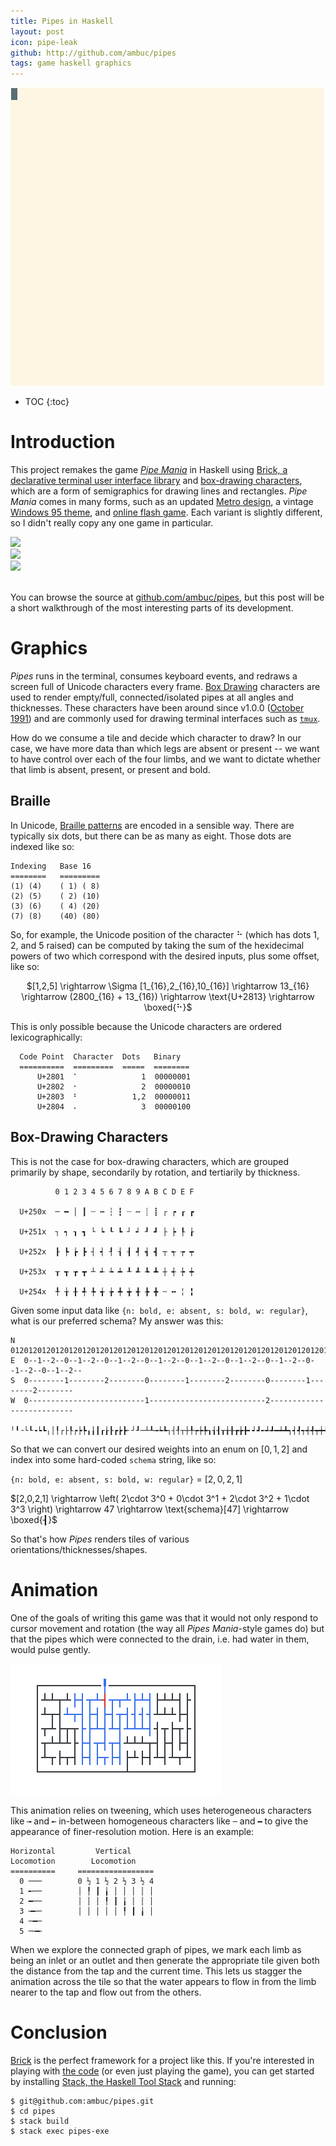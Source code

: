 ```yaml
---
title: Pipes in Haskell
layout: post
icon: pipe-leak
github: http://github.com/ambuc/pipes
tags: game haskell graphics
---
```


![Pipes](../images/pipes/anim.gif)

* TOC
{:toc}

# Introduction
This project remakes the game [_Pipe
Mania_](https://en.wikipedia.org/wiki/Pipe_Mania) in Haskell using [Brick, a
declarative terminal user interface
library](http://hackage.haskell.org/package/brick) and [box-drawing
characters](http://hackage.haskell.org/package/brick), which are a form of
semigraphics for drawing lines and rectangles. _Pipe Mania_ comes in many forms, 
such as an updated [Metro design](https://store-images.s-microsoft.com/image/apps.50223.9007199266530569.85ca83ac-8716-441b-ac8f-274104073aa0.f8d28383-fd79-4aab-a895-d0a3bcc26f0c?w=672&h=378&q=80&mode=letterbox&background=%23FFE4E4E4&format=jpg), 
a vintage [Windows 95 theme](https://i.ytimg.com/vi/DkV8PqlMwNc/hqdefault.jpg), 
and [online flash game](https://img-hws.pog.com/cloud/y8-thumbs/30894/big.jpg).
Each variant is slightly different, so I didn't really copy any one game in
particular.

<div class="row">
<div class="col">
  <img
  src="https://store-images.s-microsoft.com/image/apps.50223.9007199266530569.85ca83ac-8716-441b-ac8f-274104073aa0.f8d28383-fd79-4aab-a895-d0a3bcc26f0c?w=672&h=378&q=80&mode=letterbox&background=%23FFE4E4E4&format=jpg"/>
</div>
<div class="col">
  <img src="https://i.ytimg.com/vi/DkV8PqlMwNc/hqdefault.jpg"/>
</div>
<div class="col">
  <img src="https://img-hws.pog.com/cloud/y8-thumbs/30894/big.jpg"/>
</div>
</div>
<br/>

You can browse the source at
[github.com/ambuc/pipes](https://github.com/ambuc/pipes), but this post will be
a short walkthrough of the most interesting parts of its development.

# Graphics
_Pipes_ runs in the terminal, consumes keyboard events, and redraws a screen full
of Unicode characters every frame. [Box
Drawing](https://en.wikipedia.org/wiki/Box_Drawing) characters are used to
render empty/full, connected/isolated pipes at all angles and thicknesses. These
characters have been around since v1.0.0 ([October
1991](https://www.unicode.org/history/publicationdates.html)) and are commonly
used for drawing terminal interfaces such as
[`tmux`](https://en.wikipedia.org/wiki/Tmux).

How do we consume a tile and decide which character to draw? In our case, we
have more data than which legs are absent or present -- we want to have control
over each of the four limbs, and we want to dictate whether that limb is absent,
present, or present and bold.

## Braille 

In Unicode, [Braille patterns](https://en.wikipedia.org/wiki/Braille_Patterns)
are encoded in a sensible way. There are typically six dots, but there can be as
many as eight. Those dots are indexed like so:

    Indexing   Base 16
    ========   =========
    (1) (4)    ( 1) ( 8)
    (2) (5)    ( 2) (10)
    (3) (6)    ( 4) (20)
    (7) (8)    (40) (80)

So, for example, the Unicode position of the character ⠓ (which has dots 1, 2,
and 5 raised) can be computed by taking the sum of the hexidecimal powers of two
which correspond with the desired inputs, plus some offset, like so:

<center>
$[1,2,5] \rightarrow \Sigma [1_{16},2_{16},10_{16}] \rightarrow 13_{16}
\rightarrow (2800_{16} + 13_{16}) \rightarrow \text{U+2813} \rightarrow
\boxed{⠓}$
</center>

This is only possible because the Unicode characters are ordered
lexicographically:

      Code Point  Character  Dots   Binary
      ==========  =========  =====  ========
          U+2801  ⠁              1  00000001
          U+2802  ⠂              2  00000010
          U+2803  ⠃            1,2  00000011
          U+2804  ⠄              3  00000100

## Box-Drawing Characters

This is not the case for box-drawing characters, which are grouped primarily by
shape, secondarily by rotation, and tertiarily by thickness.

              0 1 2 3 4 5 6 7 8 9 A B C D E F

      U+250x  ─ ━ │ ┃ ┄ ┅ ┆ ┇ ┈ ┉ ┊ ┋ ┌ ┍ ┎ ┏

      U+251x  ┐ ┑ ┒ ┓ └ ┕ ┖ ┗ ┘ ┙ ┚ ┛ ├ ┝ ┞ ┟

      U+252x  ┠ ┡ ┢ ┣ ┤ ┥ ┦ ┧ ┨ ┩ ┪ ┫ ┬ ┭ ┮ ┯

      U+253x  ┰ ┱ ┲ ┳ ┴ ┵ ┶ ┷ ┸ ┹ ┺ ┻ ┼ ┽ ┾ ┿

      U+254x  ╀ ╁ ╂ ╃ ╄ ╅ ╆ ╇ ╈ ╉ ╊ ╋ ╌ ╍ ╎ ╏

Given some input data like `{n: bold, e: absent, s: bold, w: regular}`, what is
our preferred schema? My answer was this:

    N  012012012012012012012012012012012012012012012012012012012012012012012012012012012
    E  0--1--2--0--1--2--0--1--2--0--1--2--0--1--2--0--1--2--0--1--2--0--1--2--0--1--2--
    S  0--------1--------2--------0--------1--------2--------0--------1--------2--------
    W  0--------------------------1--------------------------2--------------------------
        ╵╹╶└┖╺┕┗╷│╿┌├┞┍┝┡╻╽┃┎┟┠┏┢┣╴┘┚─┴┸╼┶┺┐┤┦┬┼╀┮┾╄┒┧┨┰╁╂┲╆╊╸┙┛╾┵┹━┷┻┑┥┩┭┽╃┯┿╇┓┪┫┱╅╉┳╈╋

So that we can convert our desired weights into an enum on $[0,1,2]$ and index
into some hard-coded `schema` string, like so:

`{n: bold, e: absent, s: bold, w: regular}` = $[2,0,2,1]$

$[2,0,2,1] \rightarrow \left( 2\cdot 3^0  + 0\cdot 3^1  + 2\cdot 3^2  +
1\cdot 3^3 \right) \rightarrow 47 \rightarrow \text{schema}[47] \rightarrow
\boxed{┨}$

So that's how _Pipes_ renders tiles of various orientations/thicknesses/shapes.

# Animation

One of the goals of writing this game was that it would not only respond to
cursor movement and rotation (the way all _Pipes Mania_-style games do) but that the
pipes which were connected to the drain, i.e. had water in them, would pulse
gently.

![Pipes](../images/pipes/example-anim.gif)

This animation relies on tweening, which uses heterogeneous characters like `╼`
and `╾` in-between homogeneous characters like `─` and `━` to give the
appearance of finer-resolution motion. Here is an example:

    Horizontal         Vertical
    Locomotion        Locomotion
    ==========     =================
      0 ───        0 ½ 1 ½ 2 ½ 3 ½ 4  
      1 ╾──        │ ╿ ┃ ╽ │ │ │ │ │  
      2 ━──        │ │ │ ╿ ┃ ╽ │ │ │  
      3 ╼╾─        │ │ │ │ │ ╿ ┃ ╽ │  
      4 ─━─                    
      5 ─╼╾                    
 
When we explore the connected graph of pipes, we mark each limb as being an
inlet or an outlet and then generate the appropriate tile given both the
distance from the tap and the current time. This lets us stagger the animation
across the tile so that the water appears to flow in from the limb nearer to the
tap and flow out from the others.

# Conclusion

[Brick](http://hackage.haskell.org/package/brick) is the perfect framework for a
project like this. If you're interested in playing with [the
code](https://github.com/ambuc/pipes) (or even just
playing the game), you can get started by installing [Stack, the Haskell Tool
Stack](https://docs.haskellstack.org/en/stable/README/#how-to-install) and
running:

    $ git@github.com:ambuc/pipes.git
    $ cd pipes
    $ stack build
    $ stack exec pipes-exe
